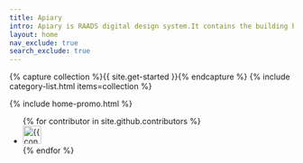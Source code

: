 ```yaml
---
title: Apiary
intro: Apiary is RAADS digital design system.It contains the building blocks for all digital applications maintained by the RAA digital team.
layout: home
nav_exclude: true
search_exclude: true
---
```


{% capture collection %}{{ site.get-started }}{% endcapture %}
{% include category-list.html items=collection %}

{% include home-promo.html %}


<ul class="list-style-none">
{% for contributor in site.github.contributors %}
  <li class="d-inline-block mr-1">
     <a href="{{ contributor.html_url }}"><img src="{{ contributor.avatar_url }}" width="32" height="32" alt="{{ contributor.login }}"></a>
  </li>
{% endfor %}
</ul>
